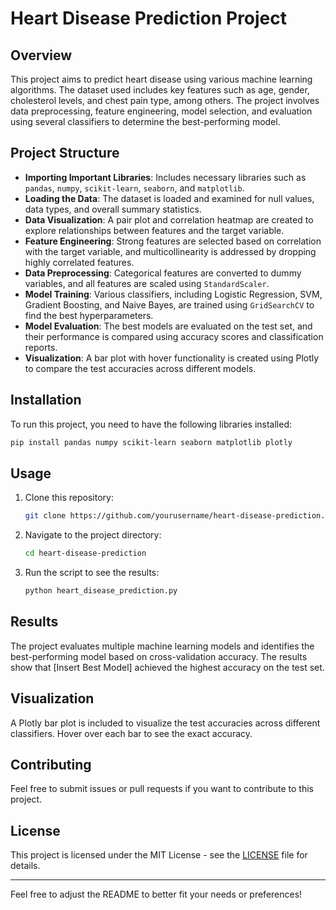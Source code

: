 # Heart Disease Prediction Project

## Overview

This project aims to predict heart disease using various machine learning algorithms. The dataset used includes key features such as age, gender, cholesterol levels, and chest pain type, among others. The project involves data preprocessing, feature engineering, model selection, and evaluation using several classifiers to determine the best-performing model.

## Project Structure

- **Importing Important Libraries**: Includes necessary libraries such as `pandas`, `numpy`, `scikit-learn`, `seaborn`, and `matplotlib`.
- **Loading the Data**: The dataset is loaded and examined for null values, data types, and overall summary statistics.
- **Data Visualization**: A pair plot and correlation heatmap are created to explore relationships between features and the target variable.
- **Feature Engineering**: Strong features are selected based on correlation with the target variable, and multicollinearity is addressed by dropping highly correlated features.
- **Data Preprocessing**: Categorical features are converted to dummy variables, and all features are scaled using `StandardScaler`.
- **Model Training**: Various classifiers, including Logistic Regression, SVM, Gradient Boosting, and Naive Bayes, are trained using `GridSearchCV` to find the best hyperparameters.
- **Model Evaluation**: The best models are evaluated on the test set, and their performance is compared using accuracy scores and classification reports.
- **Visualization**: A bar plot with hover functionality is created using Plotly to compare the test accuracies across different models.

## Installation

To run this project, you need to have the following libraries installed:

```bash
pip install pandas numpy scikit-learn seaborn matplotlib plotly
```

## Usage

1. Clone this repository:
   ```bash
   git clone https://github.com/yourusername/heart-disease-prediction.git
   ```
2. Navigate to the project directory:
   ```bash
   cd heart-disease-prediction
   ```
3. Run the script to see the results:
   ```bash
   python heart_disease_prediction.py
   ```

## Results

The project evaluates multiple machine learning models and identifies the best-performing model based on cross-validation accuracy. The results show that [Insert Best Model] achieved the highest accuracy on the test set.

## Visualization

A Plotly bar plot is included to visualize the test accuracies across different classifiers. Hover over each bar to see the exact accuracy.

## Contributing

Feel free to submit issues or pull requests if you want to contribute to this project.

## License

This project is licensed under the MIT License - see the [LICENSE](LICENSE) file for details.

---

Feel free to adjust the README to better fit your needs or preferences!

